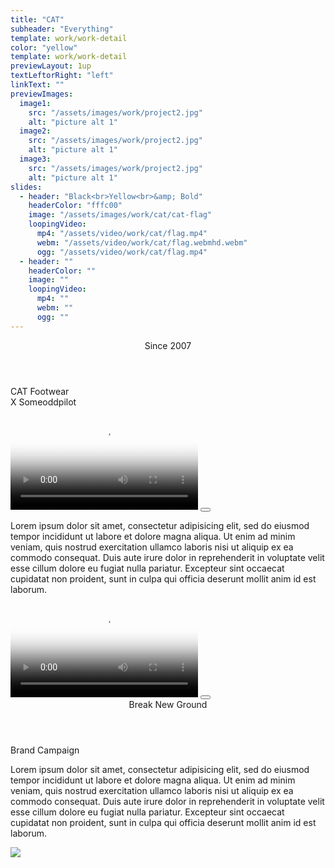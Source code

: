 ```yaml
---
title: "CAT"
subheader: "Everything"
template: work/work-detail
color: "yellow"
template: work/work-detail
previewLayout: 1up
textLeftorRight: "left"
linkText: ""
previewImages:
  image1:
    src: "/assets/images/work/project2.jpg"
    alt: "picture alt 1"
  image2:
    src: "/assets/images/work/project2.jpg"
    alt: "picture alt 1"
  image3:
    src: "/assets/images/work/project2.jpg"
    alt: "picture alt 1"
slides:
  - header: "Black<br>Yellow<br>&amp; Bold"
    headerColor: "fffc00"
    image: "/assets/images/work/cat/cat-flag"
    loopingVideo:
      mp4: "/assets/video/work/cat/flag.mp4"
      webm: "/assets/video/work/cat/flag.webmhd.webm"
      ogg: "/assets/video/work/cat/flag.mp4"
  - header: ""
    headerColor: ""
    image: ""
    loopingVideo:
      mp4: ""
      webm: ""
      ogg: ""
---
```


<section class="full work-section cat-work-section-1">
  <header class="contained work-section-header">Since 2007</header>
  <p class="contained work-section-subheader">CAT Footwear<br />X Someoddpilot</p>
  <div class="contained-smaller">
    <div class="video-wrapper work-section-video" ng-controller="videoController" ng-class="class" ng-click="toggleClass()">
      <video class="full" poster="/assets/images/work/cat/top-video-1-poster.jpg">
        <source src="https://s3-us-west-2.amazonaws.com/sop-viv/viv-animation.mp4" type="video/mp4; codecs=avc1.42E01E,mp4a.40.2">
        <source src="https://s3-us-west-2.amazonaws.com/sop-viv/viv-animation.webm" type="video/webm; codecs=vp8,vorbis">
        <source src="https://s3-us-west-2.amazonaws.com/sop-viv/viv-animation.ogv">
        <img src="/assets/images/work/cat/top-video-1-poster.jpg" alt="" class="no-margin full" />
      </video>
      <button class="video-play"></button>
    </div>
    <p class="work-section-body" parallax-ratio="0.2">
      Lorem ipsum dolor sit amet, consectetur adipisicing elit, sed do eiusmod
      tempor incididunt ut labore et dolore magna aliqua. Ut enim ad minim veniam,
      quis nostrud exercitation ullamco laboris nisi ut aliquip ex ea commodo
      consequat. Duis aute irure dolor in reprehenderit in voluptate velit esse
      cillum dolore eu fugiat nulla pariatur. Excepteur sint occaecat cupidatat non
      proident, sunt in culpa qui officia deserunt mollit anim id est laborum.
    </p>
    <div class="video-wrapper work-section-video" ng-controller="videoController" ng-class="class" ng-click="toggleClass()">
      <video class="full" poster="/assets/images/work/cat/top-video-1-poster.jpg">
        <source src="https://s3-us-west-2.amazonaws.com/sop-viv/viv-animation.mp4" type="video/mp4; codecs=avc1.42E01E,mp4a.40.2">
        <source src="https://s3-us-west-2.amazonaws.com/sop-viv/viv-animation.webm" type="video/webm; codecs=vp8,vorbis">
        <source src="https://s3-us-west-2.amazonaws.com/sop-viv/viv-animation.ogv">
        <img src="/assets/images/work/cat/top-video-1-poster.jpg" alt="" class="no-margin full" />
      </video>
      <button class="video-play"></button>
    </div>
  </div>
</section>

<section class="full work-section cat-work-section-2">
  <header class="contained work-section-header">Break New Ground</header>
  <p class="contained work-section-subheader">Brand Campaign</p>
  <div class="contained-smaller">
    <p class="work-section-body">
      Lorem ipsum dolor sit amet, consectetur adipisicing elit, sed do eiusmod
      tempor incididunt ut labore et dolore magna aliqua. Ut enim ad minim veniam,
      quis nostrud exercitation ullamco laboris nisi ut aliquip ex ea commodo
      consequat. Duis aute irure dolor in reprehenderit in voluptate velit esse
      cillum dolore eu fugiat nulla pariatur. Excepteur sint occaecat cupidatat non
      proident, sunt in culpa qui officia deserunt mollit anim id est laborum.
    </p>
  </div>
  <img src="/assets/images/work/cat/large-guy.jpg" class="full work-section-image" />
</section>
